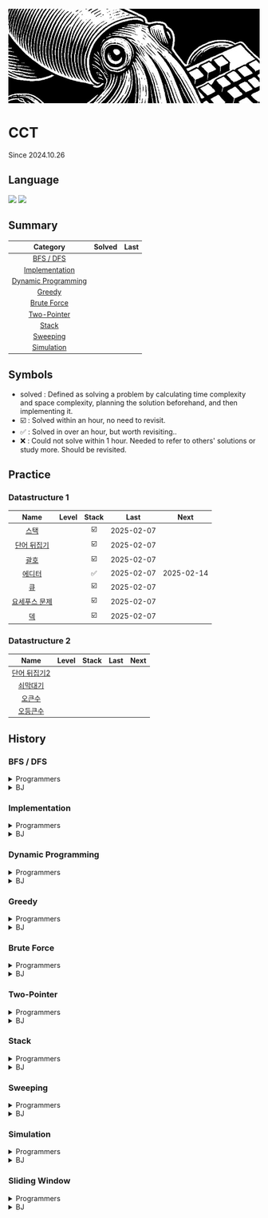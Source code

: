 <a href="*"><img src="./banner.jpg"></a>

# CCT

Since 2024.10.26

## Language

<a href="*"><img src="https://img.shields.io/badge/java-007396?style=for-the-badge&logo=OpenJDK&logoColor=white"></a>
<a href="*"><img src="https://img.shields.io/badge/JavaScript-F7DF1E?style=for-the-badge&logo=JavaScript&logoColor=white"></a>

## Summary

|                  Category                   | Solved | Last |
| :-----------------------------------------: | :----: | :--: |
|           [BFS / DFS](#bfs--dfs)            |        |      |
|      [Implementation](#implementation)      |        |      |
| [Dynamic Programming](#dynamic-programming) |        |      |
|              [Greedy](#greedy)              |        |      |
|         [Brute Force](#brute-force)         |        |      |
|         [Two-Pointer](#two-pointer)         |        |      |
|               [Stack](#Stack)               |        |      |
|            [Sweeping](#sweeping)            |        |      |
|          [Simulation](#simulation)          |        |      |

## Symbols

- solved : Defined as solving a problem by calculating time complexity and space complexity, planning the solution beforehand, and then implementing it.
- ☑️ : Solved within an hour, no need to revisit.
- ✅ : Solved in over an hour, but worth revisiting..
- ❌ : Could not solve within 1 hour. Needed to refer to others' solutions or study more. Should be revisited.

## Practice

### Datastructure 1

|                         Name                          | Level | Stack |    Last    |    Next    |
| :---------------------------------------------------: | :---: | :---: | :--------: | :--------: |
|     [스택](https://www.acmicpc.net/problem/10828)     |       |  ☑️   | 2025-02-07 |            |
|  [단어 뒤집기](https://www.acmicpc.net/problem/9093)  |       |  ☑️   | 2025-02-07 |            |
|     [괄호](https://www.acmicpc.net/problem/9012)      |       |  ☑️   | 2025-02-07 |            |
|    [에디터](https://www.acmicpc.net/problem/1406)     |       |  ✅   | 2025-02-07 | 2025-02-14 |
|      [큐](https://www.acmicpc.net/problem/10845)      |       |  ☑️   | 2025-02-07 |            |
| [요세푸스 문제](https://www.acmicpc.net/problem/1158) |       |  ☑️   | 2025-02-07 |            |
|      [덱](https://www.acmicpc.net/problem/10866)      |       |  ☑️   | 2025-02-07 |            |

### Datastructure 2

|                         Name                          | Level | Stack | Last | Next |
| :---------------------------------------------------: | :---: | :---: | :--: | :--: |
| [단어 뒤집기2](https://www.acmicpc.net/problem/17413) |       |       |      |      |
|   [쇠막대기](https://www.acmicpc.net/problem/10799)   |       |       |      |      |
|    [오큰수](https://www.acmicpc.net/problem/17298)    |       |       |      |      |
|   [오등큰수](https://www.acmicpc.net/problem/17299)   |       |       |      |      |

## History

### BFS / DFS

<details>
  <summary>Programmers</summary>
</details>
<details>
  <summary>BJ</summary>

|                           Name                            | Level | Stack |    Last    |    Next    |
| :-------------------------------------------------------: | :---: | :---: | :--------: | :--------: |
|    [유기농 배추](https://www.acmicpc.net/problem/1012)    |       |  ☑️   | 2025-02-15 |            |
| [연결 요소의 개수](https://www.acmicpc.net/problem/11724) |       |  ☑️   | 2025-02-15 |            |
|     [안전 영역](https://www.acmicpc.net/problem/2468)     |       |  ☑️   | 2025-02-15 |            |
|     [미로 탐색](https://www.acmicpc.net/problem/2178)     |       |  ☑️   | 2025-02-15 |            |
|  [단지번호붙이기](https://www.acmicpc.net/problem/2667)   |       |  ☑️   | 2025-02-15 |            |
|     [숨바꼭질](https://www.acmicpc.net/problem/1697)      |       |  ✅   | 2025-02-15 | 2025-02-18 |
|     [적록색약](https://www.acmicpc.net/problem/10026)     |       |  ☑️   | 2025-02-15 |            |
|      [토마토](https://www.acmicpc.net/problem/7576)       |       |  ☑️   | 2025-02-15 |            |
| [트리의 부모 찾기](https://www.acmicpc.net/problem/11725) |       |  ☑️   | 2025-02-15 |            |

</details>

### Implementation

<details>
  <summary>Programmers</summary>
</details>
<details>
  <summary>BJ</summary>
</details>

### Dynamic Programming

<details>
  <summary>Programmers</summary>
</details>
<details>
  <summary>BJ</summary>

</details>

### Greedy

<details>
  <summary>Programmers</summary>
</details>
<details>
  <summary>BJ</summary>

</details>

### Brute Force

<details>
  <summary>Programmers</summary>
</details>
<details>
  <summary>BJ</summary>

</details>

### Two-Pointer

<details>
  <summary>Programmers</summary>
</details>
<details>
  <summary>BJ</summary>

</details>

### Stack

<details>
  <summary>Programmers</summary>
</details>
<details>
  <summary>BJ</summary>

</details>

### Sweeping

<details>
  <summary>Programmers</summary>
</details>
<details>
  <summary>BJ</summary>

</details>

### Simulation

<details>
  <summary>Programmers</summary>

</details>
<details>
  <summary>BJ</summary>
</details>

### Sliding Window

<details>
  <summary>Programmers</summary>

</details>
<details>
  <summary>BJ</summary>

</details>
